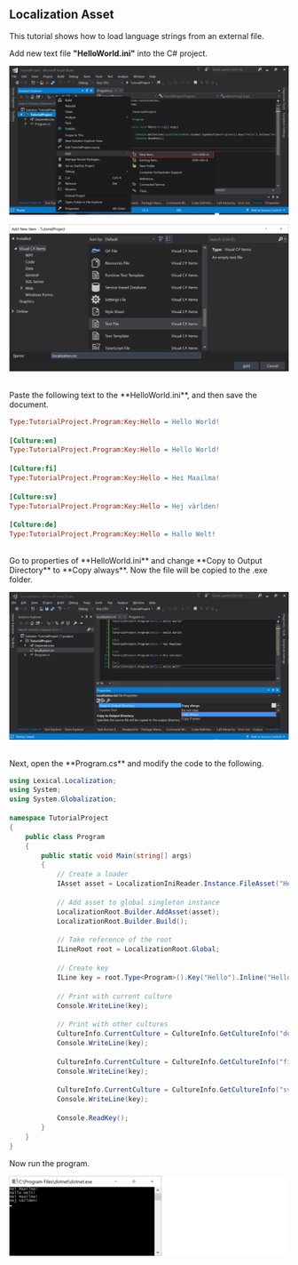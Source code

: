 ## Localization Asset
This tutorial shows how to load language strings from an external file.
<br/>

Add new text file **"HelloWorld.ini"** into the C# project.

![Add new](img6.png)

![new .ini](img10.png)

<br/>
Paste the following text to the **HelloWorld.ini**, and then save the document.


```ini
Type:TutorialProject.Program:Key:Hello = Hello World!

[Culture:en]
Type:TutorialProject.Program:Key:Hello = Hello World!

[Culture:fi]
Type:TutorialProject.Program:Key:Hello = Hei Maailma!

[Culture:sv]
Type:TutorialProject.Program:Key:Hello = Hej världen!

[Culture:de]
Type:TutorialProject.Program:Key:Hello = Hallo Welt!

```

<br/>
Go to properties of **HelloWorld.ini** and change **Copy to Output Directory** to **Copy always**. Now the file will be copied to the .exe folder.

![Copy always](img11.png)

<br/>
Next, open the **Program.cs** and modify the code to the following.


```csharp
using Lexical.Localization;
using System;
using System.Globalization;

namespace TutorialProject
{
    public class Program
    {
        public static void Main(string[] args)
        {
            // Create a loader
            IAsset asset = LocalizationIniReader.Instance.FileAsset("HelloWorld.ini");

            // Add asset to global singleton instance
            LocalizationRoot.Builder.AddAsset(asset);
            LocalizationRoot.Builder.Build();

            // Take reference of the root
            ILineRoot root = LocalizationRoot.Global;

            // Create key
            ILine key = root.Type<Program>().Key("Hello").Inline("Hello World!");

            // Print with current culture
            Console.WriteLine(key);

            // Print with other cultures
            CultureInfo.CurrentCulture = CultureInfo.GetCultureInfo("de");
            Console.WriteLine(key);

            CultureInfo.CurrentCulture = CultureInfo.GetCultureInfo("fi");
            Console.WriteLine(key);

            CultureInfo.CurrentCulture = CultureInfo.GetCultureInfo("sv");
            Console.WriteLine(key);

            Console.ReadKey();
        }
    }
}

```

Now run the program.

![Hallo Welt](img12.png)
